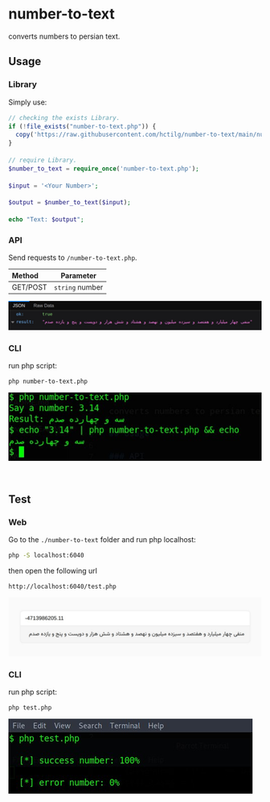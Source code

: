 # number-to-text

converts numbers to persian text.

## Usage

### Library

Simply use:

```php
// checking the exists Library.
if (!file_exists("number-to-text.php")) {
  copy('https://raw.githubusercontent.com/hctilg/number-to-text/main/number-to-text.php', 'number-to-text.php');
}

// require Library.
$number_to_text = require_once('number-to-text.php');

$input = '<Your Number>';

$output = $number_to_text($input);

echo "Text: $output";
```

### API

Send requests to `/number-to-text.php`.

| Method |  Parameter  |
|:---------|:---------:|
| GET/POST | `string` number |

![Preview](images/preview-api.jpg)

### CLI

run php script:

```bash
php number-to-text.php
```

![Preview](images/preview-cli.jpg)

<br>

## Test

### Web

Go to the `./number-to-text` folder and run php localhost:

```bash
php -S localhost:6040
```

then open the following url

```
http://localhost:6040/test.php
```

![Preview](images/test-web.jpg)

### CLI

run php script:

```bash
php test.php
```

![Preview](images/test-cli.jpg)